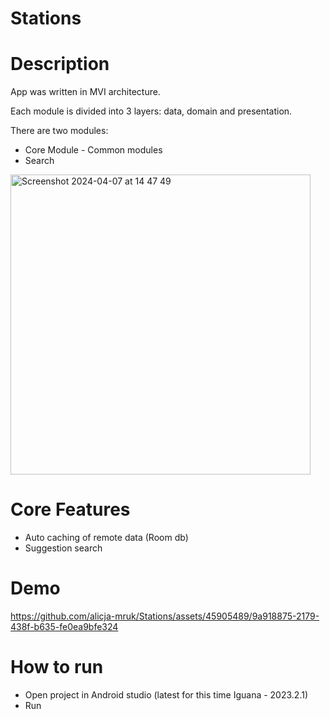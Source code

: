 # Stations

# Description
App was written in MVI architecture.

Each module is divided into 3 layers: data, domain and presentation.

There are two modules:
- Core Module - Common modules
- Search
<img width="480" alt="Screenshot 2024-04-07 at 14 47 49" src="https://github.com/alicja-mruk/Stations/assets/45905489/59fc3870-4daf-457c-9188-077147774783">

# Core Features
- Auto caching of remote data (Room db)
- Suggestion search
  
# Demo
https://github.com/alicja-mruk/Stations/assets/45905489/9a918875-2179-438f-b635-fe0ea9bfe324

# How to run
- Open project in Android studio (latest for this time Iguana - 2023.2.1)
- Run

